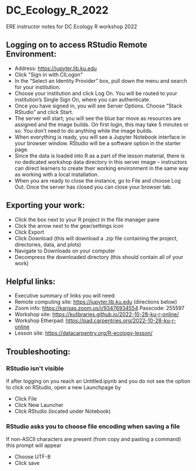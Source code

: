 # DC_Ecology_R_2022
ERE instructor notes for DC Ecology R workshop 2022


## Logging on to access RStudio Remote Environment:

* Address: https://jupyter.lib.ku.edu
* Click "Sign in with CILogon"
* In the “Select an Identity Provider” box, pull down the menu and search for your institution.
* Choose your institution and click Log On. You will be routed to your institution’s Single Sign On, where you can authenticate.
* Once you have signed in, you will see Server Options. Choose “Stack RStudio” and click Start.
* The server will start; you will see the blue bar move as resources are assigned and the image builds. On first login, this may take 5 minutes or so. You don’t need to do anything while the image builds.
* When everything is ready, you will see a Jupyter Notebook interface in your browser window. RStudio will be a software option in the starter page.
* Since the data is loaded into R as a part of the lesson material, there is no dedicated workshop data directory in this server image – instructors can direct learners to create their working environment in the same way as working with a local installation.
* When you are ready to close the instance, go to File and choose Log Out. Once the server has closed you can close your browser tab.

## Exporting your work:

 * Click the box next to your R project in the file manager pane
 * Click the arrow next to the gear/settings icon
 * Click Export
 * Click Download (this will download a .zip file containing the project, directories, data, and plots)
 * Navigate to Downloads on your computer
 * Decompress the downloaded directory (this should contain all of your work)

## Helpful links:

* Executive summary of links you will need:
* Remote computing site: https://jupyter.lib.ku.edu (directions below)
* Zoom info: https://kansas.zoom.us/j/93476934554 Passcode: 255597
* Workshop site: https://kulibraries.github.io/2022-10-28-ku-r-online/
* Workshop Etherpad: https://pad.carpentries.org/2022-10-28-ku-r-online
* Lesson site: https://datacarpentry.org/R-ecology-lesson/
 

## Troubleshooting:

###  RStudio isn't visible
If after logging on you reach an Untitled.ipynb and you do not see the option to click on RStudio, open a new Launchpage by
 * Click File
 * Click New Launcher
 * Click RStudio (located under Notebook)

### RStudio asks you to choose file encoding when saving a file
If non-ASCII characters are present (from copy and pasting a command) this prompt will appear
  * Choose UTF-8 
  * Click save

